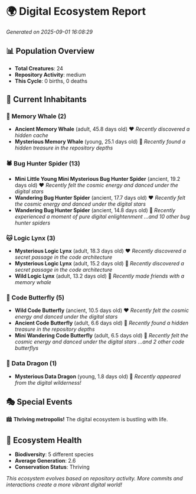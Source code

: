# 🌍 Digital Ecosystem Report
*Generated on 2025-09-01 16:08:29*

## 📊 Population Overview
- **Total Creatures**: 24
- **Repository Activity**: medium
- **This Cycle**: 0 births, 0 deaths

## 👥 Current Inhabitants

### 🐋 Memory Whale (2)
- **Ancient Memory Whale** (adult, 45.8 days old) ❤️
  *Recently discovered a hidden cache*
- **Mysterious Memory Whale** (young, 25.1 days old) 💚
  *Recently found a hidden treasure in the repository depths*

### 🕷️ Bug Hunter Spider (13)
- **Mini Little Young Mini Mysterious Bug Hunter Spider** (ancient, 19.2 days old) ❤️
  *Recently felt the cosmic energy and danced under the digital stars*
- **Wandering Bug Hunter Spider** (ancient, 17.7 days old) ❤️
  *Recently felt the cosmic energy and danced under the digital stars*
- **Wandering Bug Hunter Spider** (ancient, 14.8 days old) 💛
  *Recently experienced a moment of pure digital enlightenment*
  *...and 10 other bug hunter spiders*

### 🐱 Logic Lynx (3)
- **Mysterious Logic Lynx** (adult, 18.3 days old) ❤️
  *Recently discovered a secret passage in the code architecture*
- **Mysterious Logic Lynx** (adult, 15.2 days old) 💛
  *Recently discovered a secret passage in the code architecture*
- **Wild Logic Lynx** (adult, 13.2 days old) 💛
  *Recently made friends with a memory whale*

### 🦋 Code Butterfly (5)
- **Wild Code Butterfly** (ancient, 10.5 days old) ❤️
  *Recently felt the cosmic energy and danced under the digital stars*
- **Ancient Code Butterfly** (adult, 6.6 days old) 💚
  *Recently found a hidden treasure in the repository depths*
- **Mini Wandering Code Butterfly** (adult, 6.5 days old) 💚
  *Recently felt the cosmic energy and danced under the digital stars*
  *...and 2 other code butterflys*

### 🐉 Data Dragon (1)
- **Mysterious Data Dragon** (young, 1.8 days old) 💚
  *Recently appeared from the digital wilderness!*

## 🎭 Special Events

🏙️ **Thriving metropolis!** The digital ecosystem is bustling with life.

## 🔬 Ecosystem Health
- **Biodiversity**: 5 different species
- **Average Generation**: 2.6
- **Conservation Status**: Thriving

*This ecosystem evolves based on repository activity. More commits and interactions create a more vibrant digital world!*